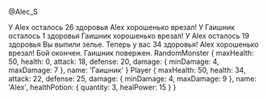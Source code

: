 @Alec_S



У Alex осталось 26 здоровья
Alex хорошенько врезал!
У Гаишник осталось 1 здоровья
Гаишник хорошенько врезал!
У Alex осталось 19 здоровья
Вы выпили зелье. Теперь у вас 34 здоровья!
Alex хорошенько врезал!
Бой окончен. Гаишник повержен.
RandomMonster {
  maxHealth: 50,
  health: 0,
  attack: 18,
  defense: 20,
  damage: { minDamage: 4, maxDamage: 7 },
  name: 'Гаишник'
}
Player {
  maxHealth: 50,
  health: 34,
  attack: 22,
  defense: 25,
  damage: { minDamage: 4, maxDamage: 9 },
  name: 'Alex',
  healthPotion: { quantity: 3, healPower: 15 }
}
